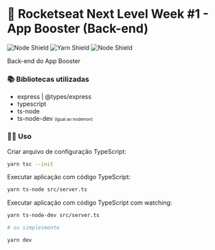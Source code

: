 # 🚀 Rocketseat Next Level Week #1 - App Booster (Back-end)

![Node Shield](https://img.shields.io/static/v1?label=node&message=12.14.1&color=brightgreen&style=flat-square) ![Yarn Shield](https://img.shields.io/static/v1?label=yarn&message=1.22.4&color=informational&style=flat-square) ![Node Shield](https://img.shields.io/static/v1?label=License&message=MIT&color=green&style=flat-square)

Back-end do App Booster

### 📚 Bibliotecas utilizadas

- express | @types/express
- typescript
- ts-node
- ts-node-dev <small><small>(Igual ao nodemon)</small></small>

### 👨‍💻 Uso

Criar arquivo de configuração TypeScript:

```bash
yarn tsc --init
```

Executar aplicação com código TypeScript:

```bash
yarn ts-node src/server.ts
```

Executar aplicação com código TypeScript com watching:

```bash
yarn ts-node-dev src/server.ts

# ou simplesmente

yarn dev
```
